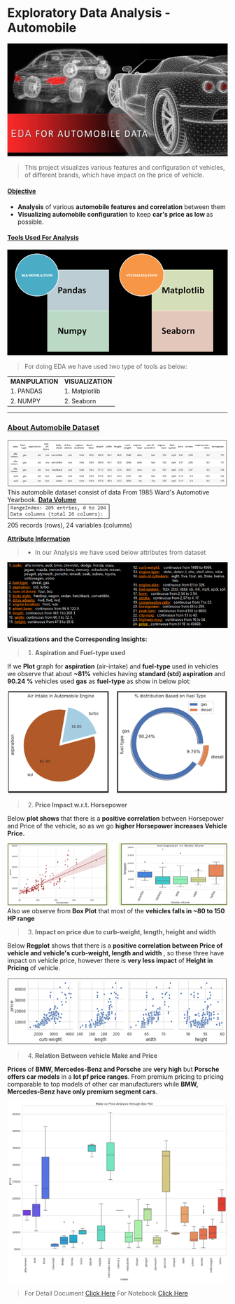 # Exploratory Data Analysis - Automobile
![enter image description here](https://github.com/ankesh-verma/EDA-Automobile-Data/blob/main/image/HeadImage.jpg?raw=true)
> This project visualizes various features and configuration of vehicles, of different brands, which have impact on the price of vehicle.

#### <u>Objective</u>
  * <b> Analysis</b> of various <b>automobile features and correlation</b> between them
  * <b>Visualizing automobile configuration</b> to keep <b>car's price as low </b>as possible. 

####  <u>Tools Used For Analysis</u>
![EDA TOOLS](https://github.com/ankesh-verma/EDA-Automobile-Data/blob/main/image/Tool.PNG?raw=true)
> For doing EDA we have used two type of tools as below:
<table align=center>
<tr><td><b>MANIPULATION</b></td><td><b>VISUALIZATION</b></td></tr>
<tr><td>1. PANDAS</td><td>1. Matplotlib</td></tr>
<tr><td>2. NUMPY</td><td>2.  Seaborn </td></tr>
</table>
<hr>

### <u>About Automobile Dataset</u>
![enter image description here](https://github.com/ankesh-verma/EDA-Automobile-Data/blob/main/image/DataSet.PNG?raw=true)
<br>This automobile dataset consist of data From 1985 Ward's Automotive Yearbook.
<u>**Data Volume**</u>     
![enter image description here](https://github.com/ankesh-verma/EDA-Automobile-Data/blob/main/image/rows_cols.PNG?raw=true)
 <br> 205 records (rows), 24 variables (columns)
            
 **<u>Attribute Information</u>**
 > * In our Analysis we have used below attributes from dataset
 > 
![Attributes used for EDA](https://github.com/ankesh-verma/EDA-Automobile-Data/blob/main/image/attribute_info.PNG?raw=true)

**Visualizations and the Corresponding Insights:**

> 1.  **Aspiration and Fuel-type used**
> 
  If we **Plot** graph for **aspiration** (air-intake) and **fuel-type** used in vehicles we observe that about **~81%** vehicles having **standard (std) aspiration** and **90.24 %** vehicles used **gas** as **fuel-type** as show in below plot:
 
![enter image description here](https://github.com/ankesh-verma/EDA-Automobile-Data/blob/main/image/Univariate.PNG?raw=true)
    
> 2. **Price Impact w.r.t. Horsepower**

Below **plot shows** that there is a **positive correlation** between Horsepower and Price of the vehicle, so as we go **higher Horsepower  increases Vehicle Price.**

![enter image description here](https://github.com/ankesh-verma/EDA-Automobile-Data/blob/main/image/HP_Price.PNG?raw=true)
Also we observe from **Box Plot** that most of the **vehicles falls in ~80 to 150 HP range**

> 3. **Impact on price due to curb-weight, length, height and width**
> 
Below **Regplot** shows that there is a **positive correlation between Price of vehicle and vehicle's curb-weight, length and width** , so these three have impact on vehicle price, however there is **very less impact** of **Height in Pricing** of vehicle.

![enter image description here](https://github.com/ankesh-verma/EDA-Automobile-Data/blob/main/image/BS_CW_HT.PNG?raw=true)

> 4. **Relation Between vehicle Make and Price**

**Prices** of **BMW, Mercedes-Benz and Porsche** are **very high** but **Porsche offers car models** in a **lot pf price ranges**. From premium pricing to pricing comparable to top models of other car manufacturers while **BMW, Mercedes-Benz have only premium segment cars**.

![enter image description here](https://github.com/ankesh-verma/EDA-Automobile-Data/blob/main/image/make_VS_Price.png?raw=true)

> For Detail Document [Click Here](https://github.com/ankesh-verma/EDA-Automobile-Data/tree/main/PDF)
> For Notebook [Click Here](https://github.com/ankesh-verma/EDA-Automobile-Data/blob/main/ipnb/AutomobileEDA.ipynb)
